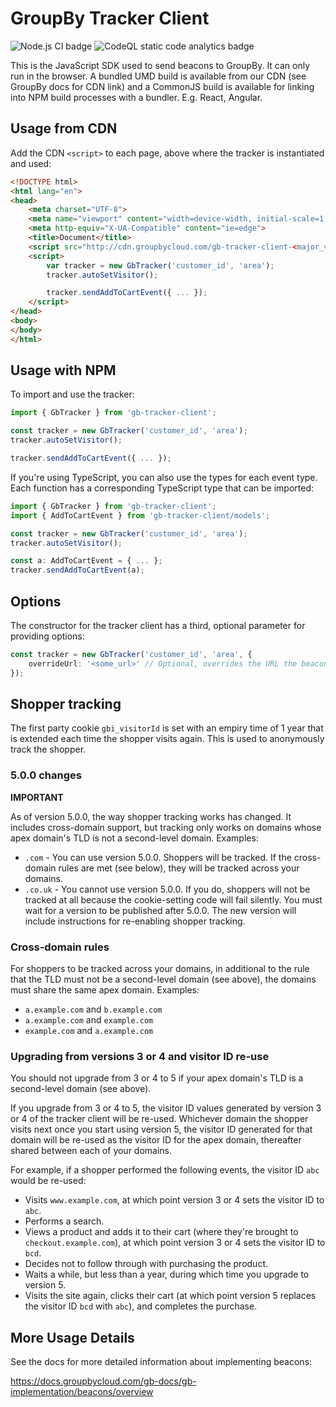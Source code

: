 # GroupBy Tracker Client

![Node.js CI badge](https://github.com/groupby/gb-tracker-client/actions/workflows/node.js.yml/badge.svg)
![CodeQL static code analytics badge](https://github.com/groupby/gb-tracker-client/actions/workflows/codeql-analysis.yml/badge.svg)

This is the JavaScript SDK used to send beacons to GroupBy. It can only run in the browser. A bundled UMD build is available from our CDN (see GroupBy docs for CDN link) and a CommonJS build is available for linking into NPM build processes with a bundler. E.g. React, Angular.

## Usage from CDN

Add the CDN `<script>` to each page, above where the tracker is instantiated and used:

```html
<!DOCTYPE html>
<html lang="en">
<head>
    <meta charset="UTF-8">
    <meta name="viewport" content="width=device-width, initial-scale=1.0">
    <meta http-equiv="X-UA-Compatible" content="ie=edge">
    <title>Document</title>
    <script src="http://cdn.groupbycloud.com/gb-tracker-client-<major_version>.min.js"></script>
    <script>
        var tracker = new GbTracker('customer_id', 'area');
        tracker.autoSetVisitor();

        tracker.sendAddToCartEvent({ ... });
    </script>
</head>
<body>
</body>
</html>
```

## Usage with NPM

To import and use the tracker:

```javascript
import { GbTracker } from 'gb-tracker-client';

const tracker = new GbTracker('customer_id', 'area');
tracker.autoSetVisitor();

tracker.sendAddToCartEvent({ ... });
```

If you're using TypeScript, you can also use the types for each event type. Each
function has a corresponding TypeScript type that can be imported:

```typescript
import { GbTracker } from 'gb-tracker-client';
import { AddToCartEvent } from 'gb-tracker-client/models';

const tracker = new GbTracker('customer_id', 'area');
tracker.autoSetVisitor();

const a: AddToCartEvent = { ... };
tracker.sendAddToCartEvent(a);
```

## Options

The constructor for the tracker client has a third, optional parameter for providing options:

```typescript
const tracker = new GbTracker('customer_id', 'area', {
    overrideUrl: '<some_url>' // Optional, overrides the URL the beacon is sent to. Useful for testing.
});
```

## Shopper tracking

The first party cookie `gbi_visitorId` is set with an empiry time of 1 year that is extended each time the shopper visits again. This is used to anonymously track the shopper.

### 5.0.0 changes

**IMPORTANT**

As of version 5.0.0, the way shopper tracking works has changed. It includes cross-domain support, but tracking only works on domains whose apex domain's TLD is not a second-level domain. Examples:

- `.com` -  You can use version 5.0.0. Shoppers will be tracked. If the cross-domain rules are met (see below), they will be tracked across your domains.
- `.co.uk` - You cannot use version 5.0.0. If you do, shoppers will not be tracked at all because the cookie-setting code will fail silently. You must wait for a version to be published after 5.0.0. The new version will include instructions for re-enabling shopper tracking.

### Cross-domain rules

For shoppers to be tracked across your domains, in additional to the rule that the TLD must not be a second-level domain (see above), the domains must share the same apex domain. Examples:
  
- `a.example.com` and `b.example.com`
- `a.example.com` and `example.com`
- `example.com` and `a.example.com`

### Upgrading from versions 3 or 4 and visitor ID re-use

You should not upgrade from 3 or 4 to 5 if your apex domain's TLD is a second-level domain (see above).

If you upgrade from 3 or 4 to 5, the visitor ID values generated by version 3 or 4 of the tracker client will be re-used. Whichever domain the shopper visits next once you start using version 5, the visitor ID generated for that domain will be re-used as the visitor ID for the apex domain, thereafter shared between each of your domains.

For example, if a shopper performed the following events, the visitor ID `abc` would be re-used:

- Visits `www.example.com`, at which point version 3 or 4 sets the visitor ID to `abc`.
- Performs a search.
- Views a product and adds it to their cart (where they're brought to `checkout.example.com`), at which point version 3 or 4 sets the visitor ID to `bcd`.
- Decides not to follow through with purchasing the product.
- Waits a while, but less than a year, during which time you upgrade to version 5.
- Visits the site again, clicks their cart (at which point version 5 replaces the visitor ID `bcd` with `abc`), and completes the purchase.

## More Usage Details

See the docs for more detailed information about implementing beacons:

https://docs.groupbycloud.com/gb-docs/gb-implementation/beacons/overview
